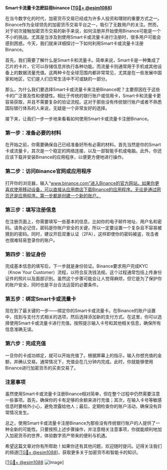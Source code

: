 **Smart卡流量卡怎麽註冊binance [[TG💪+ @esim1088](https://t.me/s/esim1088)]**

在当今数字化的时代，加密货币交易已经成为许多人投资和理财的重要方式之一。Binance作为全球领先的加密货币交易平台之一，吸引了无数用户的关注。然而，对于初次接触加密货币交易的新手来说，如何注册并开始使用Binance可能是一个不小的挑战。尤其是当涉及到使用Smart卡或流量卡进行注册时，很多用户可能会感到困惑。今天，我们就来详细探讨一下如何利用Smart卡或流量卡注册Binance。

首先，我们需要了解什么是Smart卡和流量卡。简单来说，Smart卡是一种集成了芯片的卡片，它可以存储信息并执行各种功能。而流量卡则通常用于手机或其他设备上的数据流量充值。这两种卡在全球范围内都非常常见，尤其是在一些发展中国家和地区，它们是人们日常生活中不可或缺的一部分。

那么，为什么我们要选择Smart卡或流量卡来注册Binance呢？主要原因在于这些卡的广泛普及性和便捷性。相比于传统的银行账户或信用卡，Smart卡和流量卡更容易获取，并且不需要复杂的验证流程。这对于那些没有传统银行账户或者不熟悉国际银行体系的人来说，无疑是一个非常友好的选择。

接下来，让我们一步一步地来看看如何使用Smart卡或流量卡注册Binance。

### 第一步：准备必要的材料

在开始之前，你需要确保自己已经准备好所有必需的材料。首先当然是你的Smart卡或流量卡，其次是一个稳定的网络连接，以及一部智能手机或电脑。此外，你还应该下载并安装Binance的应用程序，以便更方便地进行操作。

### 第二步：访问Binance官网或应用程序

打开你的浏览器，输入“www.binance.com”进入Binance的官方网站。如果你更喜欢使用移动设备，可以直接从应用商店下载Binance的应用程序。无论是通过网页还是应用程序，第一步都是创建一个新的账户。

### 第三步：填写注册信息

在注册页面上，你需要填写一些基本的信息，比如你的电子邮件地址、用户名和密码。请务必记住，密码是你账户安全的关键，所以一定要设置一个复杂且不容易被猜到的密码。同时，建议开启双重认证（2FA），这样即使你的密码被盗，攻击者也很难轻易登录你的账户。

### 第四步：验证身份

完成基本信息的填写后，下一步就是身份验证。Binance要求用户完成KYC（Know Your Customer）流程，以符合反洗钱法规。这个过程通常包括上传身份证件的照片以及面部识别。虽然这个步骤可能会让人觉得麻烦，但它是为了保护你的账户安全，同时也是平台合法运营的必要条件。

### 第五步：绑定Smart卡或流量卡

现在到了最关键的一步——绑定你的Smart卡或流量卡。在Binance的账户设置中，找到与支付方式相关的选项，然后选择添加新的支付方式。在这里，你可以选择使用Smart卡或流量卡进行充值。按照提示输入卡号和其他相关信息，确保所有信息准确无误。

### 第六步：完成充值

一旦你的卡成功绑定，就可以开始充值了。根据屏幕上的指示，输入你想充值的金额，并确认交易。通常情况下，充值会在几分钟内完成。此时，你就能够使用Binance进行加密货币的买卖交易了。

### 注意事项

虽然使用Smart卡或流量卡注册Binance相对简单，但在整个过程中仍然需要注意一些事项。首先，确保你的卡有足够的余额来进行充值；其次，在输入卡号等敏感信息时要格外小心，避免泄露给他人；最后，定期检查你的账户活动，确保没有异常情况发生。

总之，使用Smart卡或流量卡注册Binance为那些没有传统银行账户的人提供了一种全新的可能性。只要按照上述步骤操作，并注意相关注意事项，你就能顺利地加入加密货币的世界，体验数字资产带来的便利与机遇。

希望这篇文章对你有所帮助！如果你还有其他问题，欢迎随时提问。记得关注我们的频道[[TG💪+ @esim1088](https://t.me/s/esim1088)]，获取更多关于加密货币和智能卡的知识。

[[TG💪+ @esim1088](https://t.me/s/esim1088) ![Image](https://i.postimg.cc/4NQfJmqS/Snipaste-2025-05-13-00-14-12.png)]
